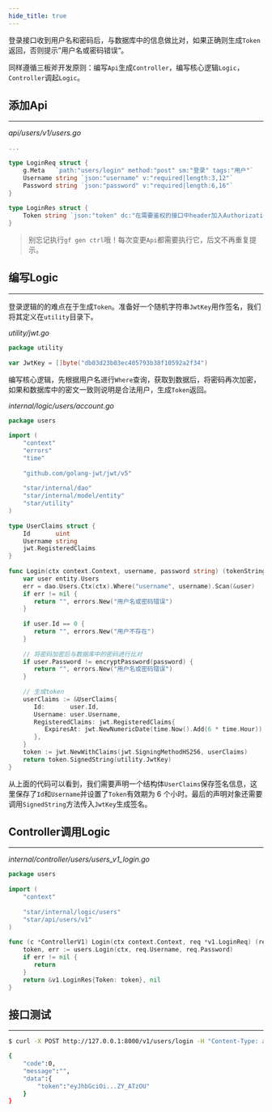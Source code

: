```yaml
---
hide_title: true
---
```

登录接口收到用户名和密码后，与数据库中的信息做比对，如果正确则生成`Token`返回，否则提示”用户名或密码错误“。

同样遵循三板斧开发原则：编写`Api`生成`Controller`，编写核心逻辑`Logic`，`Controller`调起`Logic`。
## 添加Api
---
*api/users/v1/users.go*
```go
...
  
type LoginReq struct {  
    g.Meta   `path:"users/login" method:"post" sm:"登录" tags:"用户"`  
    Username string `json:"username" v:"required|length:3,12"`  
    Password string `json:"password" v:"required|length:6,16"`  
}  
  
type LoginRes struct {  
    Token string `json:"token" dc:"在需要鉴权的接口中header加入Authorization: token"`
}
```

> 别忘记执行`gf gen ctrl`哦！每次变更`Api`都需要执行它，后文不再重复提示。

## 编写Logic
---
登录逻辑的的难点在于生成`Token`。准备好一个随机字符串`JwtKey`用作签名，我们将其定义在`utility`目录下。

*utility/jwt.go*
```go
package utility  
  
var JwtKey = []byte("db03d23b03ec405793b38f10592a2f34")
```

编写核心逻辑，先根据用户名进行`Where`查询，获取到数据后，将密码再次加密，如果和数据库中的密文一致则说明是合法用户，生成`Token`返回。

*internal/logic/users/account.go*
```go
package users  
  
import (  
    "context"  
    "errors"
    "time"  
    
    "github.com/golang-jwt/jwt/v5"
    
    "star/internal/dao"    
    "star/internal/model/entity"    
    "star/utility"
)
  
type UserClaims struct {  
    Id       uint  
    Username string  
    jwt.RegisteredClaims  
}  
  
func Login(ctx context.Context, username, password string) (tokenString string, err error) {  
    var user entity.Users  
    err = dao.Users.Ctx(ctx).Where("username", username).Scan(&user)  
    if err != nil {  
       return "", errors.New("用户名或密码错误")  
    }  
  
    if user.Id == 0 {  
       return "", errors.New("用户不存在")  
    }  
  
    // 将密码加密后与数据库中的密码进行比对  
    if user.Password != encryptPassword(password) {  
       return "", errors.New("用户名或密码错误")  
    }  
  
    // 生成token  
    userClaims := &UserClaims{  
       Id:       user.Id,  
       Username: user.Username,  
       RegisteredClaims: jwt.RegisteredClaims{  
          ExpiresAt: jwt.NewNumericDate(time.Now().Add(6 * time.Hour)),  
       },  
    }  
    token := jwt.NewWithClaims(jwt.SigningMethodHS256, userClaims)  
    return token.SignedString(utility.JwtKey)  
}
```

从上面的代码可以看到，我们需要声明一个结构体`UserClaims`保存签名信息，这里保存了`Id`和`Username`并设置了`Token`有效期为 6 个小时。最后的声明对象还需要调用`SignedString`方法传入`JwtKey`生成签名。

## Controller调用Logic
---
*internal/controller/users/users_v1_login.go*
```go
package users  
  
import (  
    "context"  
    
    "star/internal/logic/users"  
    "star/api/users/v1"
)  
  
func (c *ControllerV1) Login(ctx context.Context, req *v1.LoginReq) (res *v1.LoginRes, err error) {  
    token, err := users.Login(ctx, req.Username, req.Password)  
    if err != nil {  
       return  
    }  
    return &v1.LoginRes{Token: token}, nil  
}
```

## 接口测试
---
```bash
$ curl -X POST http://127.0.0.1:8000/v1/users/login -H "Content-Type: application/json" -d "{\"username\":\"oldme\", \"password\":\"123456\"}"

{
	"code":0,
	"message":"",
	"data":{
		"token":"eyJhbGciOi...ZY_ATzOU"
	}
}
```